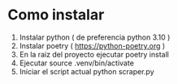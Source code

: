# Como instalar
1. Instalar python ( de preferencia python 3.10 )
2. Instalar poetry ( https://python-poetry.org )
3. En la raiz del proyecto ejecutar poetry install
4. Ejecutar source .venv/bin/activate
5. Iniciar el script actual python scraper.py